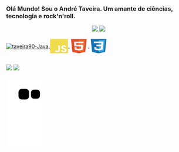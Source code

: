 ### Olá Mundo! Sou o André Taveira. Um amante de ciências, tecnologia e rock'n'roll.


<div align="center">
  <a href="https://github.com/taveira90">
  <img height="180em" src="https://github-readme-stats.vercel.app/api?username=taveira90&show_icons=true&theme=dracula&include_all_commits=true&count_private=true"/>
  <img height="180em" src="https://github-readme-stats.vercel.app/api/top-langs/?username=taveira90&layout=compact&langs_count=7&theme=dracula"/>
</div>


<div style="display: inline_block"><br>
<img align="center" alt="taveira90-Java" height="50" width="60" src="https://cdn.jsdelivr.net/gh/devicons/devicon/icons/java/java-original-wordmark.svg" />          
<img align="center" alt="taveira90-Js" height="40" width="50" src="https://raw.githubusercontent.com/devicons/devicon/master/icons/javascript/javascript-plain.svg">
<img align="center" alt="taveira90-HTML" height="40" width="50" src="https://raw.githubusercontent.com/devicons/devicon/master/icons/html5/html5-original.svg">
<img align="center" alt="taveira90-CSS" height="40" width="50" src="https://raw.githubusercontent.com/devicons/devicon/master/icons/css3/css3-original.svg">          
<!-- <img align="center" alt="taveira90-Python" height="30" width="40" src="https://raw.githubusercontent.com/devicons/devicon/master/icons/python/python-original.svg"> -->
</div>

##

<div>
<a href="https://www.linkedin.com/in/andretaveira90" target="_blank"><img src="https://img.shields.io/badge/-LinkedIn-%230077B5?style=for-the-badge&logo=linkedin&logoColor=white" target="_blank"></a> 
<a href="https://instagram.com/andretaveira90" target="_blank"><img src="https://img.shields.io/badge/-Instagram-%23E4405F?style=for-the-badge&logo=instagram&logoColor=white" target="_blank"></a>
 
![Snake animation](https://github.com/rafaballerini/rafaballerini/blob/output/github-contribution-grid-snake.svg)
</div>
